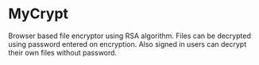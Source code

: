 # MyCrypt
Browser based file encryptor using RSA algorithm. Files can be decrypted using password entered on encryption. 
Also signed in users can decrypt their own files without password.
